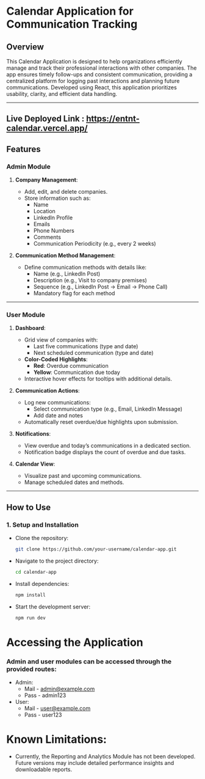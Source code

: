 # Calendar Application for Communication Tracking

## Overview

This Calendar Application is designed to help organizations efficiently manage and track their professional interactions with other companies. The app ensures timely follow-ups and consistent communication, providing a centralized platform for logging past interactions and planning future communications. Developed using React, this application prioritizes usability, clarity, and efficient data handling.

---

## Live Deployed Link : https://entnt-calendar.vercel.app/

## Features

### Admin Module
1. **Company Management**:
   - Add, edit, and delete companies.
   - Store information such as:
     - Name
     - Location
     - LinkedIn Profile
     - Emails
     - Phone Numbers
     - Comments
     - Communication Periodicity (e.g., every 2 weeks)

2. **Communication Method Management**:
   - Define communication methods with details like:
     - Name (e.g., LinkedIn Post)
     - Description (e.g., Visit to company premises)
     - Sequence (e.g., LinkedIn Post → Email → Phone Call)
     - Mandatory flag for each method

---

### User Module
1. **Dashboard**:
   - Grid view of companies with:
     - Last five communications (type and date)
     - Next scheduled communication (type and date)
   - **Color-Coded Highlights**:
     - **Red**: Overdue communication
     - **Yellow**: Communication due today
   - Interactive hover effects for tooltips with additional details.

2. **Communication Actions**:
   - Log new communications:
     - Select communication type (e.g., Email, LinkedIn Message)
     - Add date and notes
   - Automatically reset overdue/due highlights upon submission.

3. **Notifications**:
   - View overdue and today’s communications in a dedicated section.
   - Notification badge displays the count of overdue and due tasks.

4. **Calendar View**:
   - Visualize past and upcoming communications.
   - Manage scheduled dates and methods.

---

## How to Use

### 1. Setup and Installation
- Clone the repository:
  ```bash
  git clone https://github.com/your-username/calendar-app.git

- Navigate to the project directory:
  ```bash
  cd calendar-app

- Install dependencies:
  ```bash
  npm install

- Start the development server:
  ```bash
  npm run dev

# Accessing the Application

### Admin and user modules can be accessed through the provided routes:

- Admin: 
  - Mail - admin@example.com
  - Pass - admin123
- User: 
  - Mail - user@example.com
  - Pass - user123

# Known Limitations: 

- Currently, the Reporting and Analytics Module has not been developed. Future versions may include detailed performance insights and downloadable reports.
